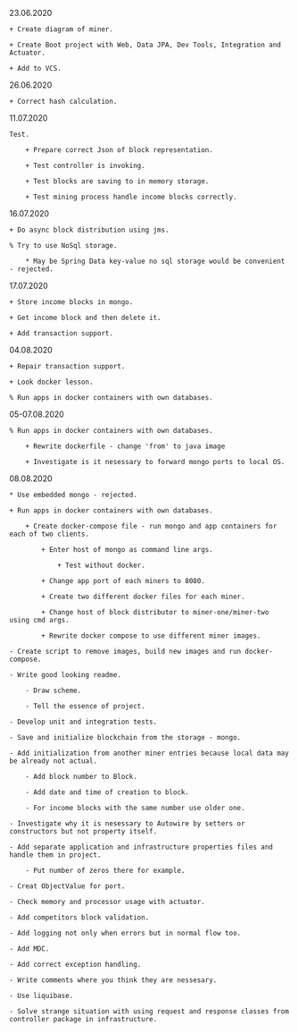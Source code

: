 23.06.2020

    + Create diagram of miner.
    
    + Create Boot project with Web, Data JPA, Dev Tools, Integration and Actuator.
    
    + Add to VCS.

26.06.2020

    + Correct hash calculation.

11.07.2020

    Test.
    
        + Prepare correct Json of block representation.
    
        + Test controller is invoking.
    
        + Test blocks are saving to in memory storage.
    
        + Test mining process handle income blocks correctly.

16.07.2020	

    + Do async block distribution using jms.
    
    % Try to use NoSql storage.
    
        * May be Spring Data key-value no sql storage would be convenient - rejected.
        
17.07.2020

    + Store income blocks in mongo.
    
    + Get income block and then delete it. 
    
    + Add transaction support.
    
04.08.2020    

    + Repair transaction support.
    
    + Look docker lesson.
    
    % Run apps in docker containers with own databases.
    
05-07.08.2020    

    % Run apps in docker containers with own databases.
    
        + Rewrite dockerfile - change 'from' to java image
        
        + Investigate is it nesessary to forward mongo ports to local OS.
        
08.08.2020        
    
    * Use embedded mongo - rejected. 

    + Run apps in docker containers with own databases.
        
        + Create docker-compose file - run mongo and app containers for each of two clients.
        
            + Enter host of mongo as command line args.
            
                + Test without docker.
            
            + Change app port of each miners to 8080.
            
            + Create two different docker files for each miner.
            
            + Change host of block distributor to miner-one/miner-two using cmd args.
            
            + Rewrite docker compose to use different miner images.
            
    - Create script to remove images, build new images and run docker-compose.
    
    - Write good looking readme.
    
        - Draw scheme.
        
        - Tell the essence of project.
        
    - Develop unit and integration tests.
    
    - Save and initialize blockchain from the storage - mongo.    
        
    - Add initialization from another miner entries because local data may be already not actual.
    
        - Add block number to Block.
        
        - Add date and time of creation to block.
        
        - For income blocks with the same number use older one.
    
    - Investigate why it is nesessary to Autowire by setters or constructors but not property itself.
    
    - Add separate application and infrastructure properties files and handle them in project.
    
        - Put number of zeros there for example.
    
    - Creat ObjectValue for port.
    
    - Check memory and processor usage with actuator.
    
    - Add competitors block validation.
        
    - Add logging not only when errors but in normal flow too.
        
    - Add MDC.
    
    - Add correct exception handling.
    
    - Write comments where you think they are nessesary.
    
    - Use liquibase.
    
    - Solve strange situation with using request and response classes from controller package in infrastructure.
    